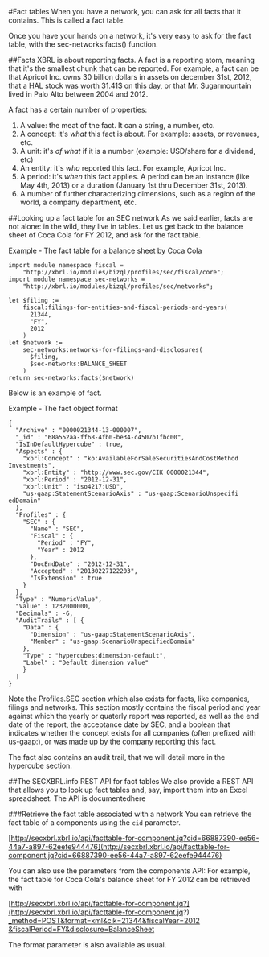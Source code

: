 #Fact tables
When you have a network, you can ask for all facts that it contains. This is called a fact table.

Once you have your hands on a network, it's very easy to ask for the fact table, with the sec-networks:facts() function.

##Facts
XBRL is about reporting facts. A fact is a reporting atom, meaning that it's the smallest chunk that can be reported. For example, a fact can be that Apricot Inc. owns 30 billion dollars in assets on december 31st, 2012, that a HAL stock was worth 31.41$ on this day, or that Mr. Sugarmountain lived in Palo Alto between 2004 and 2012.

A fact has a certain number of properties:


1. A value: the meat of the fact. It can a string, a number, etc.
2. A concept: it's *what* this fact is about. For example: assets, or revenues, etc.
3. A unit: it's *of what* if it is a number (example: USD/share for a dividend, etc)
4. An entity: it's *who* reported this fact. For example, Apricot Inc.
5. A period: it's *when* this fact applies. A period can be an instance (like May 4th, 2013) or a duration (January 1st thru December 31st, 2013).
6. A number of further characterizing dimensions, such as a region of the world, a company department, etc.

##Looking up a fact table for an SEC network
As we said earlier, facts are not alone: in the wild, they live in tables. Let us get back to the balance sheet of Coca Cola for FY 2012, and ask for the fact table.


 Example - The fact table for a balance sheet by Coca Cola

```jsoniq
import module namespace fiscal =
    "http://xbrl.io/modules/bizql/profiles/sec/fiscal/core";
import module namespace sec-networks =
    "http://xbrl.io/modules/bizql/profiles/sec/networks";

let $filing :=
    fiscal:filings-for-entities-and-fiscal-periods-and-years(
      21344,
      "FY",
      2012
    )
let $network :=
    sec-networks:networks-for-filings-and-disclosures(
      $filing,
      $sec-networks:BALANCE_SHEET
    )
return sec-networks:facts($network)
```
Below is an example of fact.


 Example - The fact object format

```jsoniq
{
  "Archive" : "0000021344-13-000007", 
  "_id" : "68a552aa-ff68-4fb0-be34-c4507b1fbc00", 
  "IsInDefaultHypercube" : true, 
  "Aspects" : {
    "xbrl:Concept" : "ko:AvailableForSaleSecuritiesAndCostMethod
Investments", 
    "xbrl:Entity" : "http://www.sec.gov/CIK 0000021344", 
    "xbrl:Period" : "2012-12-31", 
    "xbrl:Unit" : "iso4217:USD", 
    "us-gaap:StatementScenarioAxis" : "us-gaap:ScenarioUnspecifi
edDomain"
  }, 
  "Profiles" : {
    "SEC" : {
      "Name" : "SEC", 
      "Fiscal" : {
        "Period" : "FY", 
        "Year" : 2012
      }, 
      "DocEndDate" : "2012-12-31", 
      "Accepted" : "20130227122203", 
      "IsExtension" : true
    }
  }, 
  "Type" : "NumericValue", 
  "Value" : 1232000000, 
  "Decimals" : -6, 
  "AuditTrails" : [ {
    "Data" : {
      "Dimension" : "us-gaap:StatementScenarioAxis", 
      "Member" : "us-gaap:ScenarioUnspecifiedDomain"
    }, 
    "Type" : "hypercubes:dimension-default", 
    "Label" : "Default dimension value"
    }
  ]
}
```
Note the Profiles.SEC section which also exists for facts, like companies, filings and networks. This section mostly contains the fiscal period and year against which the yearly or quaterly report was reported, as well as the end date of the report, the acceptance date by SEC, and a boolean that indicates whether the concept exists for all companies (often prefixed with us-gaap:), or was made up by the company reporting this fact.

The fact also contains an audit trail, that we will detail more in the hypercube section.

##The SECXBRL.info REST API for fact tables
We also provide a REST API that allows you to look up fact tables and, say, import them into an Excel spreadsheet. The API is documentedhere

###Retrieve the fact table associated with a network
You can retrieve the fact table of a components using the `cid` parameter.

 [http://secxbrl.xbrl.io/api/facttable-for-component.jq?cid=66887390-ee56-44a7-a897-62eefe944476](http://secxbrl.xbrl.io/api/facttable-for-component.jq?cid=66887390-ee56-44a7-a897-62eefe944476)

You can also use the parameters from the components API: For example, the fact table for Coca Cola's balance sheet for FY 2012 can be retrieved with

 [http://secxbrl.xbrl.io/api/facttable-for-component.jq?](http://secxbrl.xbrl.io/api/facttable-for-component.jq?) [_method=POST&format=xml&cik=21344&fiscalYear=2012](_method=POST&format=xml&cik=21344&fiscalYear=2012) [&fiscalPeriod=FY&disclosure=BalanceSheet](&fiscalPeriod=FY&disclosure=BalanceSheet)

The format parameter is also available as usual.

